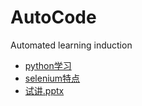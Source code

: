 # AutoCode
Automated learning induction
- [python学习](document/为什么要学python.md  "python")
- [selenium特点](document/selenium特点.md  "selenium特点")
- [试讲.pptx](document/试讲.pptx  "试讲")
 
